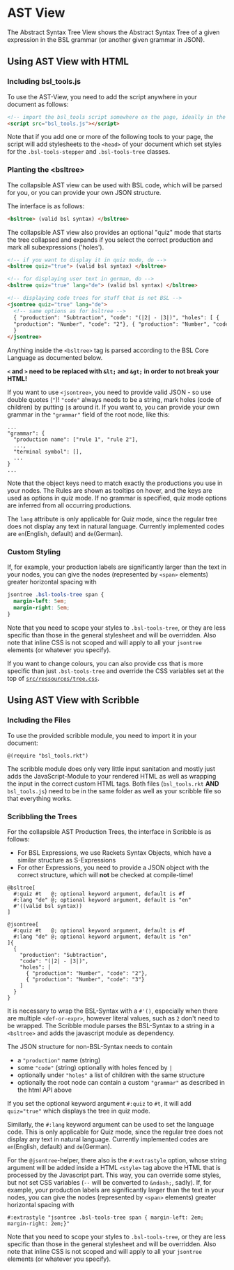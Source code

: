 # AST View

The Abstract Syntax Tree View shows the Abstract Syntax Tree of a given expression in the BSL grammar (or another given grammar in JSON).

## Using AST View with HTML

### Including bsl_tools.js

To use the AST-View, you need to add the script anywhere in your document as
follows:

```html
<!-- import the bsl_tools script somewhere on the page, ideally in the head -->
<script src="bsl_tools.js"></script>
```

Note that if you add one or more of the following tools to your page, the script
will add stylesheets to the `<head>` of your document which set styles for the
`.bsl-tools-stepper` and `.bsl-tools-tree` classes.

### Planting the &lt;bsltree&gt;

The collapsible AST view can be used with BSL code, which will be parsed for you,
or you can provide your own JSON structure.

The interface is as follows:

```html
<bsltree> (valid bsl syntax) </bsltree>
```

The collapsible AST view also provides an
optional "quiz" mode that starts the tree collapsed and expands if you select
the correct production and mark all subexpressions ('holes').

```html
<!-- if you want to display it in quiz mode, do -->
<bsltree quiz="true"> (valid bsl syntax) </bsltree>

<!-- for displaying user text in german, do -->
<bsltree quiz="true" lang="de"> (valid bsl syntax) </bsltree>

<!-- displaying code trees for stuff that is not BSL -->
<jsontree quiz="true" lang="de">
  <!-- same options as for bsltree -->
  { "production": "Subtraction", "code": "(|2| - |3|)", "holes": [ {
  "production": "Number", "code": "2"}, { "production": "Number", "code": "3"} ]
  }
</jsontree>
```

Anything inside the `<bsltree>` tag is parsed according to the BSL Core Language as documented below.

**`<` and `>` need to be replaced with `&lt;` and `&gt;` in order to not break your HTML!**

If you want to use `<jsontree>`, you need to provide valid JSON - so use double quotes (`"`)!
`"code"` always needs to be a string, mark holes (code of children) by putting `|`s
around it. If you want to, you can provide your own grammar in the `"grammar"` field
of the root node, like this:

```
...
"grammar": {
  "production name": ["rule 1", "rule 2"],
  ...,
  "terminal symbol": [],
  ...
}
...
```

Note that the object keys need to match exactly the productions you use in your
nodes. The Rules are shown as tooltips on hover, and the keys are used as
options in quiz mode. If no grammar is specified, quiz mode options are inferred
from all occurring productions.

The `lang` attribute is only applicable for Quiz mode, since the regular tree does not display any text in natural language. Currently implemented codes are `en`(English, default) and `de`(German).

### Custom Styling

If, for example, your production labels are significantly larger than the text in
your nodes, you can give the nodes (represented by `<span>` elements)
greater horizontal spacing with

```css
jsontree .bsl-tools-tree span {
  margin-left: 5em;
  margin-right: 5em;
}
```

Note that you need to scope your styles to `.bsl-tools-tree`, or they are less
specific than those in the general stylesheet and will be overridden.
Also note that inline CSS is not scoped and will apply to all your `jsontree` elements (or whatever you specify).

If you want to change colours, you can also provide css that is more specific than
just `.bsl-tools-tree` and override the CSS variables set at the top of
[`src/ressources/tree.css`](https://github.com/se-tuebingen/bsl-tools/blob/main/src/ressources/tree.css).

## Using AST View with Scribble

### Including the Files

To use the provided scribble module, you need to import it in your document:

```racket
@(require "bsl_tools.rkt")
```

The scribble module does only very little input sanitation and mostly just adds
the JavaScript-Module to your rendered HTML as well as wrapping the input in
the correct custom HTML tags. Both files (`bsl_tools.rkt` **AND** `bsl_tools.js`)
need to be in the same folder as well as your scribble file so that everything works.

### Scribbling the Trees

For the collapsible AST Production Trees, the interface in Scribble is as follows:

- For BSL Expressions, we use Rackets Syntax Objects, which have a similar structure as S-Expressions
- For other Expressions, you need to provide a JSON object with the correct structure, which will **not** be checked at compile-time!

```racket
@bsltree[
  #:quiz #t   @; optional keyword argument, default is #f
  #:lang "de" @; optional keyword argument, default is "en"
  #'((valid bsl syntax))
]

@jsontree[
  #:quiz #t   @; optional keyword argument, default is #f
  #:lang "de" @; optional keyword argument, default is "en"
]{
  {
    "production": "Subtraction",
    "code": "(|2| - |3|)",
    "holes": [
      { "production": "Number", "code": "2"},
      { "production": "Number", "code": "3"}
    ]
  }
}
```

It is necessary to wrap the BSL-Syntax with a `#'()`, especially when there are multiple `<def-or-expr>`,
however literal values, such as `2` don't need to be wrapped.
The Scribble module parses the BSL-Syntax to a string in a `<bsltree>` and adds the javascript module as dependency.

The JSON structure for non-BSL-Syntax needs to contain

- a `"production"` name (string)
- some `"code"` (string) optionally with holes fenced by `|`
- optionally under `"holes"` a list of children with the same structure
- optionally the root node can contain a custom `"grammar"` as described in the html API above

If you set the optional keyword argument `#:quiz` to `#t`, it will add `quiz="true"` which displays the tree in quiz mode.

Similarly, the `#:lang` keyword argument can be used to set the language code. This is only applicable for Quiz mode, since the regular tree does not display any text in natural language. Currently implemented codes are `en`(English, default) and `de`(German).

For the `@jsontree`-helper, there also is the `#:extrastyle` option, whose string
argument will be added inside a HTML `<style>` tag above the HTML that is processed
by the Javascript part. This way, you can override some styles, but not set CSS
variables (`--` will be converted to `&ndash;`, sadly).
If, for example, your production labels are significantly larger than the text in
your nodes, you can give the nodes (represented by `<span>` elements)
greater horizontal spacing with

```
#:extrastyle "jsontree .bsl-tools-tree span { margin-left: 2em; margin-right: 2em;}"
```

Note that you need to scope your styles to `.bsl-tools-tree`, or they are less
specific than those in the general stylesheet and will be overridden.
Also note that inline CSS is not scoped and will apply to all your `jsontree` elements (or whatever you specify).
